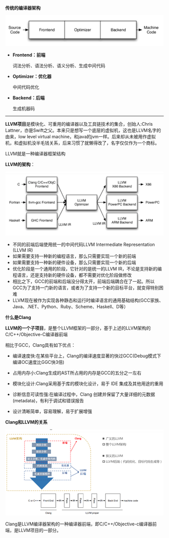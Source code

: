**传统的编译器架构**

![](image/13.jpg)

- **Frontend：前端**

  词法分析、语法分析、语义分析、生成中间代码

- **Optimizer：优化器**

  中间代码优化

- **Backend：后端**

  生成机器码

---

**LLVM项目**是模块化、可重用的编译器以及工具链技术的集合，创始人:Chris Lattner，亦是Swift之父。本来只是想写一个底层的虚拟机，这也是LLVM名字的由来，low level virtual machine，和java的jvm一样。后来却从未被用作虚拟机，和虚拟机没半毛钱关系，后来习惯了就懒得改了，名字仅仅作为一个商标。

LLVM就是一种编译器框架结构

**LLVM的架构**：

![](image/14.png)

- 不同的前端后端使用统一的中间代码LLVM Intermediate Representation (LLVM IR)
- 如果需要支持一种新的编程语言，那么只需要实现一个新的前端
- 如果需要支持一种新的硬件设备，那么只需要实现一个新的后端
- 优化阶段是一个通用的阶段，它针对的是统一的LLVM IR，不论是支持新的编程语言，还是支持新的硬件设备，都不需要对优化阶段做修改
- 相比之下，GCC的前端和后端没分得太开，前端后端耦合在了一起。所以GCC为了支持一门新的语言，或者为了支持一个新的目标平台，就变得特别困难
- LLVM现在被作为实现各种静态和运行时编译语言的通用基础结构(GCC家族、Java、.NET、Python、Ruby、Scheme、Haskell、D等）

**什么是Clang**

**LLVM的一个子项目**，是整个LLVM框架的一部分，基于上述的LLVM架构的C/C++/Objective-C编译器前端

相比于GCC，Clang具有如下优点：

- 编译速度快:在某些平台上，Clang的编译速度显著的快过GCC(Debug模式下编译OC速度比GGC快3倍)

- 占用内存小:Clang生成的AST所占用的内存是GCC的五分之一左右

- 模块化设计:Clang采用基于库的模块化设计，易于 IDE 集成及其他用途的重用

- 诊断信息可读性强:在编译过程中，Clang 创建并保留了大量详细的元数据 (metadata)，有利于调试和错误报告

- 设计清晰简单，容易理解，易于扩展增强

**Clang和LLVM的关系**

![](image/15.png)

Clang是LLVM编译器架构的一种编译器前端，即C/C++/Objective-c编译器前端，是LLVM项目的一部分。



